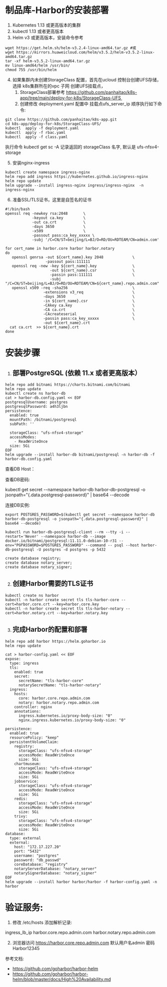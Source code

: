 # 制品库-Harbor的安装部署

1.  Kubernetes 1.13 或更高版本的集群 
2.  kubectl 1.13 或者更高版本
3.  Helm v3 或更高版本，安装命令参考

```
wget https://get.helm.sh/helm-v3.2.4-linux-amd64.tar.gz #或
wget https://mirrors.huaweicloud.com/helm/v3.5.2/helm-v3.5.2-linux-amd64.tar.gz 
tar -xf helm-v3.5.2-linux-amd64.tar.gz
mv linux-amd64/helm /usr/bin/
chmod 755 /usr/bin/helm

```

4.  如果集群内未创建StorageClass 配置，首先在ucloud 控制台创建UFS存储，选择 k8s集群所在的vpc 子网 创建UFS挂载点，
    1.  StorageClass部署参考 https://github.com/panhaitao/k8s-app/tree/main/deploy-for-k8s/StorageClass-UFS 
    2.  创建修改 deployment.yaml 配置中 挂载点ufs_server_ip 顺序执行如下命令:

```
git clone https://github.com/panhaitao/k8s-app.git
cd k8s-app/deploy-for-k8s/StorageClass-UFS/
kubectl  apply -f deployment.yaml
kubectl  apply -f rbac.yaml
kubectl  apply -f class.yaml

```

执行命令 kubectl get sc -A 记录返回的 storageClass 名字, 默认是 ufs-nfsv4-storage

5.  安装nginx-ingress

```
kubectl create namespace ingress-nginx
helm repo add ingress https://kubernetes.github.io/ingress-nginx
helm repo update
helm upgrade --install ingress-nginx ingress/ingress-nginx  -n ingress-nginx

```

6.  准备SSL/TLS证书，这里是自签名的证书

```
#!/bin/bash
openssl req -newkey rsa:2048       \
            -keyout ca.key         \
            -out ca.crt            \
            -days 3650             \
            -x509                  \
            -passout pass:ca_key_xxxxx \
            -subj '/C=CN/ST=beijing/L=BJ/O=RD/OU=RDTEAM/CN=admin.com'

for cert_name in harbor.core harbor harbor.notary
do
   openssl genrsa -out ${cert_name}.key 2048             \
                  -passout pass:111111
   openssl req -new -key ${cert_name}.key                \
                    -out ${cert_name}.csr                \
                    -passin pass:111111                  \
                    -subj "/C=CN/ST=beijing/L=BJ/O=RD/OU=RDTEAM/CN=${cert_name}.repo.admin.com"
   openssl x509 -req -sha256                             \
                 -extensions v3_req                      \
                 -days 3650                              \
                 -in ${cert_name}.csr                    \
                 -CAkey ca.key                           \
                 -CA ca.crt                              \
                 -CAcreateserial                         \
                 -passin pass:ca_key_xxxxx               \
                 -out ${cert_name}.crt
  cat ca.crt  >> ${cert_name}.crt
done

```

# 安装步骤

1.  ## 部署PostgreSQL (依赖 11.x 或者更高版本）

```
helm repo add bitnami https://charts.bitnami.com/bitnami
helm repo update
kubectl create ns harbor-db
cat > harbor-db.config.yaml << EOF
postgresqlUsername: postgres
postgresqlPassword: a4h3ljbn
persistence:
  enabled: true
  mountPath: /bitnami/postgresql
  subPath: ''

  storageClass: "ufs-nfsv4-storage"
  accessModes:
    - ReadWriteOnce
  size: 5Gi
EOF
helm upgrade --install harbor-db bitnami/postgresql -n harbor-db -f harbor-db.config.yaml

```

查看DB Host：

查看DB密码:

kubectl get secret --namespace harbor-db harbor-db-postgresql -o jsonpath="{.data.postgresql-password}" | base64 --decode

连接DB实例:

```
export POSTGRES_PASSWORD=$(kubectl get secret --namespace harbor-db harbor-db-postgresql -o jsonpath="{.data.postgresql-password}" | base64 --decode)

kubectl run harbor-db-postgresql-client --rm --tty -i --restart='Never' --namespace harbor-db --image docker.io/bitnami/postgresql:11.11.0-debian-10-r31 --env="PGPASSWORD=$POSTGRES_PASSWORD" --command -- psql --host harbor-db-postgresql -U postgres -d postgres -p 5432

create database registry;
create database notary_server;
create database notary_signer;

```

2.  ## 创建Harbor需要的TLS证书

```
kubectl create ns harbor
kubectl -n harbor create secret tls tls-harbor-core --cert=harbor.core.crt --key=harbor.core.key
kubectl -n harbor create secret tls tls-harbor-notary --cert=harbor.notary.crt --key=harbor.notary.key

```

3.  ## 完成Harbor的配置和部署

```
helm repo add harbor https://helm.goharbor.io
helm repo update

cat > harbor-config.yaml << EOF
expose:
  type: ingress
  tls:
    enabled: true
    secret:
      secretName: "tls-harbor-core"
      notarySecretName: "tls-harbor-notary"
  ingress:
    hosts:
      core: harbor.core.repo.admin.com
      notary: harbor.notary.repo.admin.com
    controller: nginx
    annotations:
      ingress.kubernetes.io/proxy-body-size: "0"
      nginx.ingress.kubernetes.io/proxy-body-size: "0"

persistence:
  enabled: true
  resourcePolicy: "keep"
  persistentVolumeClaim:
    registry:
      storageClass: "ufs-nfsv4-storage"
      accessMode: ReadWriteOnce
      size: 5Gi
    chartmuseum:
      storageClass: "ufs-nfsv4-storage"
      accessMode: ReadWriteOnce
      size: 5Gi
    jobservice:
      storageClass: "ufs-nfsv4-storage"
      accessMode: ReadWriteOnce
      size: 5Gi
    redis:
      storageClass: "ufs-nfsv4-storage"
      accessMode: ReadWriteOnce
      size: 5Gi
    trivy:
      storageClass: "ufs-nfsv4-storage"
      accessMode: ReadWriteOnce
      size: 5Gi
database:
  type: external
  external:
    host: "172.17.227.20"
    port: "5432"
    username: "postgres"
    password: "db_passwd"
    coreDatabase: "registry"
    notaryServerDatabase: "notary_server"
    notarySignerDatabase: "notary_signer"
EOF
helm upgrade --install harbor harbor/harbor -f harbor-config.yaml -n harbor

```

# 验证服务:

1.  修改 /etc/hosts 添加解析记录:

ingress_lb_ip harbor.core.repo.admin.com harbor.notary.repo.admin.com

2.  浏览器访问 https://harbor.core.repo.admin.com 默认用户名admin 密码 Harbor12345

参考文档:

*   https://github.com/goharbor/harbor-helm
*   https://github.com/goharbor/harbor-helm/blob/master/docs/High%20Availability.md

